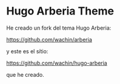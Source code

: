 # Hugo Arberia Theme

He creado un fork del tema Hugo Arberia:

https://github.com/wachin/arberia

y este es el sítio:

https://github.com/wachin/hugo-arberia

que he creado.

